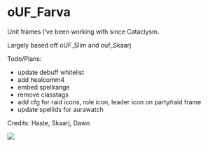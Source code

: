 # oUF_Farva
Unit frames I've been working with since Cataclysm.

Largely based off oUF_Slim and ouf_Skaarj

Todo/Plans:

* update debuff whitelist
* add healcomm4
* embed spellrange
* remove classtags
* add cfg for raid icons, role icon, leader icon on party/raid frame
* update spellids for aurawatch

Credits: Haste, Skaarj, Dawn

![](https://i.imgur.com/G11dnWp.jpg)
